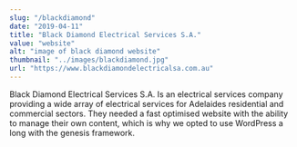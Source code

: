 ```yaml
---
slug: "/blackdiamond"
date: "2019-04-11"
title: "Black Diamond Electrical Services S.A."
value: "website"
alt: "image of black diamond website"
thumbnail: "../images/blackdiamond.jpg"
url: "https://www.blackdiamondelectricalsa.com.au"
---
```


Black Diamond Electrical Services S.A. Is an electrical services company providing a wide array of electrical services for Adelaides residential and commercial sectors. They needed a fast optimised website with the ability to manage their own content, which is why we opted to use WordPress a long with the genesis framework.
